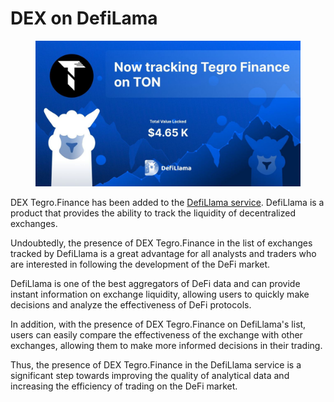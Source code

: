 # DEX on DefiLama

<figure><img src="../../.gitbook/assets/image (84).png" alt=""><figcaption></figcaption></figure>

DEX Tegro.Finance has been added to the [DefiLlama service](https://defillama.com/protocol/tegro-finance). DefiLlama is a product that provides the ability to track the liquidity of decentralized exchanges.

Undoubtedly, the presence of DEX Tegro.Finance in the list of exchanges tracked by DefiLlama is a great advantage for all analysts and traders who are interested in following the development of the DeFi market.

DefiLlama is one of the best aggregators of DeFi data and can provide instant information on exchange liquidity, allowing users to quickly make decisions and analyze the effectiveness of DeFi protocols.

In addition, with the presence of DEX Tegro.Finance on DefiLlama's list, users can easily compare the effectiveness of the exchange with other exchanges, allowing them to make more informed decisions in their trading.

Thus, the presence of DEX Tegro.Finance in the DefiLlama service is a significant step towards improving the quality of analytical data and increasing the efficiency of trading on the DeFi market.

